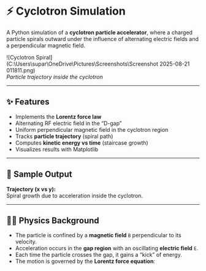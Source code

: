 # ⚡ Cyclotron Simulation  

A Python simulation of a **cyclotron particle accelerator**, where a charged particle spirals outward under the influence of alternating electric fields and a perpendicular magnetic field.  

![Cyclotron Spiral](C:\Users\supar\OneDrive\Pictures\Screenshots\Screenshot 2025-08-21 011811.png)  
*Particle trajectory inside the cyclotron*  

---

## ✨ Features
- Implements the **Lorentz force law**  
- Alternating RF electric field in the “D-gap”  
- Uniform perpendicular magnetic field in the cyclotron region  
- Tracks **particle trajectory** (spiral path)  
- Computes **kinetic energy vs time** (staircase growth)  
- Visualizes results with Matplotlib  

---

## 📸 Sample Output  

**Trajectory (x vs y):**  
Spiral growth due to acceleration inside the cyclotron.  



---

## 🧑‍🔬 Physics Background
- The particle is confined by a **magnetic field** `B` perpendicular to its velocity.  
- Acceleration occurs in the **gap region** with an oscillating **electric field** `E`.  
- Each time the particle crosses the gap, it gains a “kick” of energy.  
- The motion is governed by the **Lorentz force equation**:  

